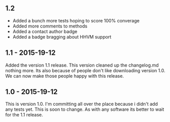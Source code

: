 ## 1.2

- Added a bunch more tests hoping to score 100% converage
- Added more comments to methods
- Added a contact author badge
- Added a badge bragging about HHVM support


## 1.1 - 2015-19-12

Added the version 1.1 release. This version cleaned up the changelog.md nothing more. Its also because of people don't
like downloading version 1.0. We can now make those people happy with this release.

## 1.0 - 2015-19-12

This is version 1.0. I'm committing all over the place because i didn't add any tests yet. This is soon to change.
As with any software its better to wait for the 1.1 release.  
